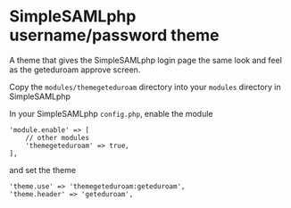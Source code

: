 # SimpleSAMLphp username/password theme

A theme that gives the SimpleSAMLphp login page the same look and feel as the geteduroam approve screen.


Copy the `modules/themegeteduroam` directory into your `modules` directory in SimpleSAMLphp

In your SimpleSAMLphp `config.php`, enable the module

	'module.enable' => [
		// other modules
		'themegeteduroam' => true,
	],

and set the theme

	'theme.use' => 'themegeteduroam:geteduroam',
	'theme.header' => 'geteduroam',
